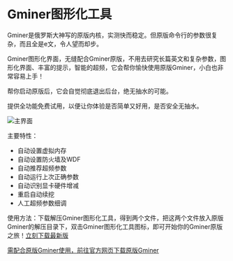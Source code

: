 # Gminer图形化工具

Gminer是俄罗斯大神写的原版内核，实测快而稳定。但原版命令行的参数很复杂，而且全是e文，令人望而却步。

Gminer图形化界面，无缝配合Gminer原版，不用去研究长篇英文和复杂参数，图形化界面、丰富的提示，智能的超频，它会帮你愉快使用原版Gminer，小白也非常容易上手！

帮你启动原版后，它会自觉彻底退出后台，绝无抽水的可能。

提供全功能免费试用，以便让你体验是否简单又好用，是否安全无抽水。

![主界面](https://github.com/MagicXC/GminerUITool/blob/main/mainUI.png)

主要特性：
* 自动设置虚拟内存
* 自动设置防火墙及WDF
* 自动推荐超频参数
* 自动运行上次正确参数
* 自动识别显卡硬件增减
* 重启自动续挖
* 人工超频参数细调

使用方法：下载解压Gminer图形化工具，得到两个文件，把这两个文件放入原版Gminer的解压目录下，双击Gminer图形化工具图标，即可开始你的Gminer原版之旅！[立刻下载最新版](https://github.com/MagicXC/GminerUITool/releases)

[需配合原版Gminer使用，前往官方网页下载原版Gminer](https://github.com/develsoftware/GMinerRelease/releases)
